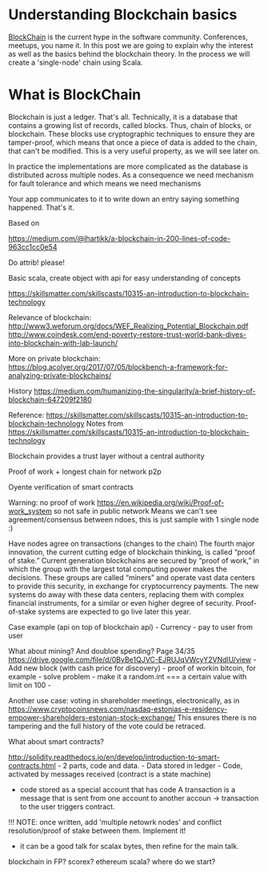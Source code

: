 # Understanding Blockchain basics

[BlockChain](https://en.wikipedia.org/wiki/Blockchain) is the current hype in the software community. Conferences, meetups,
you name it. In this post we are going to explain why the interest as well as the basics behind the blockchain theory. In 
the process we will create a 'single-node' chain using Scala.

<!-- more -->

# What is BlockChain

Blockchain is just a ledger. That's all. Technically, it is a database that contains a growing list of records, called blocks.
Thus, chain of blocks, or blockchain. These blocks use cryptographic techniques to ensure they are tamper-proof, 
which means that once a piece of data is added to the chain, that can't be modified. This is a very useful property, as we will see later on.  

In practice the implementations are more complicated as the database is distributed across multiple nodes. As a consequence
we need mechanism for fault tolerance and 
which means we need
mechanisms



Your app communicates to it to write down an entry saying something happened. That's it.

Based on

https://medium.com/@lhartikk/a-blockchain-in-200-lines-of-code-963cc1cc0e54

Do attrib! please!

Basic scala, create object with api for easy understanding of concepts

https://skillsmatter.com/skillscasts/10315-an-introduction-to-blockchain-technology

Relevance of blockchain: http://www3.weforum.org/docs/WEF_Realizing_Potential_Blockchain.pdf
http://www.coindesk.com/end-poverty-restore-trust-world-bank-dives-into-blockchain-with-lab-launch/

More on private blockchain: https://blog.acolyer.org/2017/07/05/blockbench-a-framework-for-analyzing-private-blockchains/

History https://medium.com/humanizing-the-singularity/a-brief-history-of-blockchain-647209f2180

Reference: https://skillsmatter.com/skillscasts/10315-an-introduction-to-blockchain-technology
Notes from https://skillsmatter.com/skillscasts/10315-an-introduction-to-blockchain-technology

Blockchain provides a trust layer without a central authority
 

Proof of work + longest chain for network p2p

Oyente verification of smart contracts

Warning: no proof of work https://en.wikipedia.org/wiki/Proof-of-work_system so not safe in public network
Means we can't see agreement/consensus between ndoes, this is just sample with 1 single node :)

Have nodes agree on transactions (changes to the chain)
The fourth major innovation, the current cutting edge of blockchain thinking, is called “proof of stake.” Current generation blockchains are secured by “proof of work,” in which the group with the largest total computing power makes the decisions. These groups are called “miners” and operate vast data centers to provide this security, in exchange for cryptocurrency payments. The new systems do away with these data centers, replacing them with complex financial instruments, for a similar or even higher degree of security. Proof-of-stake systems are expected to go live later this year.


Case example (api on top of blockchain api) 
	- Currency
	-    pay to user from user

What about mining? And doubloe spending?
Page 34/35 https://drive.google.com/file/d/0ByBe1QJVC-EJRUJqVWcyY2VNdlU/view
	- Add new block (with cash price for discovery) - proof of workin bitcoin, for example
	-   solve problem - make it a random.int === a certain value with limit on 100
	- 


Another use case: voting in shareholder meetings, electronically, as in https://www.cryptocoinsnews.com/nasdaq-estonias-e-residency-empower-shareholders-estonian-stock-exchange/
This ensures there is no tampering and the full history of the vote could be retraced.  
     



What about smart contracts?

http://solidity.readthedocs.io/en/develop/introduction-to-smart-contracts.html
	- 2 parts, code and data. 
	- Data stored in ledger
	- Code, activated by messages received (contract is a state machine)
 - code stored as a special account that has code
A transaction is a message that is sent from one account to another accoun -> transaction to the user triggers contract.



!!! NOTE: once written, add 'multiple netowrk nodes' and conflict resolution/proof of stake between them. Implement it!
- it can be a good talk for scalax bytes, then refine for the main talk.


blockchain in FP?
scorex?
ethereum scala?
where do we start?